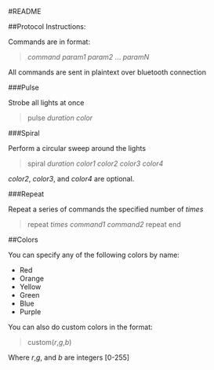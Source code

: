 #README

##Protocol Instructions:

Commands are in format:
> *command* *param1* *param2* ... *paramN*

All commands are sent in plaintext over bluetooth connection

###Pulse

Strobe all lights at once

> pulse *duration* *color*

###Spiral

Perform a circular sweep around the lights

> spiral *duration* *color1* *color2* *color3* *color4*

*color2*, *color3*, and *color4* are optional.

###Repeat

Repeat a series of commands the specified number of *times*

> repeat *times*
> *command1*
> *command2*
> repeat end

##Colors

You can specify any of the following colors by name:
* Red
* Orange
* Yellow
* Green
* Blue
* Purple

You can also do custom colors in the format:
> custom(*r*,*g*,*b*)

Where *r*,*g*, and *b* are integers [0-255]

